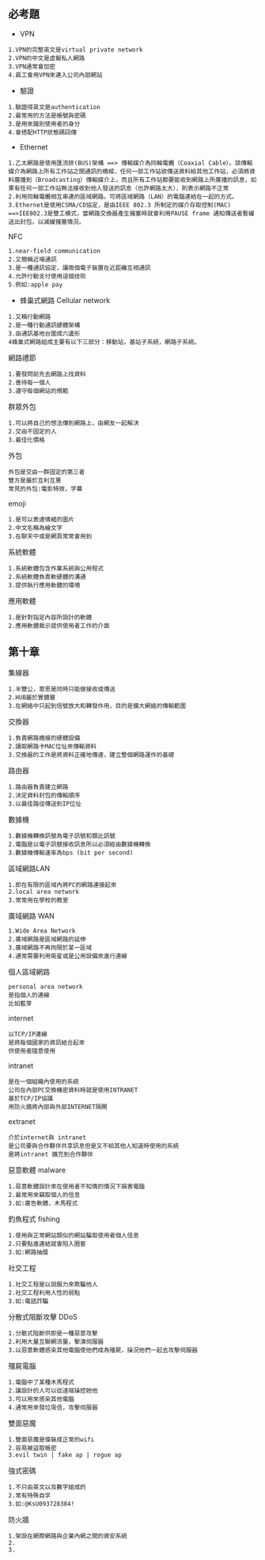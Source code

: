 ## 必考題
- VPN
```
1.VPN的完整英文是virtual private network
2.VPN的中文是虛擬私人網路
3.VPN通常會加密
4.員工會用VPN來連入公司內部網站
```
- 驗證
```
1.驗證得英文是authentication
2.最常用的方法是帳號與密碼
3.是用來識別使用者的身分
4.會搭配HTTP狀態碼回傳
```
- Ethernet
```
1.乙太網路是使用匯流排(BUS)架構 ==> 傳輸媒介為同軸電纜（Coaxial Cable）。該傳輸媒介為網路上所有工作站之間通訊的橋樑，任何一部工作站欲傳送資料給其他工作站，必須將資料廣播到（Broadcasting）傳輸媒介上，而且所有工作站都要能收到網路上所廣播的訊息，如果有任何一部工作站無法接收到他人發送的訊息（也許網路太大），則表示網路不正常
2.利用同軸電纜相互串連的區域網路。可將區域網路（LAN）的電腦連結在一起的方式。
3.Ethernet是使用CSMA/CD協定，是由IEEE 802.3 所制定的媒介存取控制(MAC) ==>IEE802.3是雙工模式，當網路交換器產生擁塞時就會利用PAUSE frame 通知傳送者暫緩送出封包，以減緩擁塞情況。
```
NFC
```
1.near-field communication
2.又簡稱近場通訊
3.是一種通訊協定，讓兩個電子裝置在近距離互相通訊
4.允許行動支付使用這個技術
5.例如:apple pay
```
- 蜂巢式網路 Cellular network
```
1.又稱行動網路
2.是一種行動通訊硬體架構
3.由通訊基地台圍成六邊形
4蜂巢式網路組成主要有以下三部分：移動站，基站子系統，網路子系統。
```
網路禮節
```
1.要發問前先去網路上找資料
2.善待每一個人
3.遵守每個網站的規範
```
群眾外包
```
1.可以將自己的想法傳到網路上，由網友一起解決
2.交由不固定的人
3.最佳化價格
```
外包
```
外包是交由一群固定的第三者
雙方是屬於互利互惠
常見的外包:電影特效，字幕
```
emoji
```
1.是可以表達情緒的圖片
2.中文名稱為繪文字
3.在聊天中或是網頁常常會用到

```
系統軟體
```
1.系統軟體包含作業系統與公用程式
2.系統軟體負責軟硬體的溝通
3.提供執行應用軟體的環境
```
應用軟體
```
1.是針對指定內容所設計的軟體
2.應用軟體裁示提供使用者工作的介面
```
## 第十章
集線器
```
1.半雙公，意思是同時只能做接收或傳送
2.HUB屬於實體層
3.在網絡中只起到信號放大和轉發作用，目的是擴大網絡的傳輸範圍
```
交換器
```
1.負責網路橋接的硬體設備
2.讀取網路卡MAC位址來傳輸資料
3.交換器的工作是將資料正確地傳達，建立整個網路運作的基礎
```
路由器
```
1.路由器負責建立網路
2.決定資料封包的傳輸順序
3.以最佳路徑傳送到IP位址
```
數據機
```
1.數據機轉換訊號為電子訊號和類比訊號
2.電腦是以電子訊號接收訊息所以必須經由數據機轉換
3.數據機傳輸速率為bps (bit per second)

```
區域網路LAN
```
1.即在有限的區域內將PC的網路連接起來
2.local area network
3.常常用在學校的教室
```
廣域網路 WAN
```
1.Wide Area Network
2.廣域網路是區域網路的延伸
3.廣域網路不再拘限於某一區域
4.通常需要利用衛星或是公用設備來進行連線
```
個人區域網路
```
personal area network
是指個人的連線
比如藍芽

```
internet
```
以TCP/IP連線
是將每個國家的資訊結合起來
供使用者隨意使用

```
intranet
```
是在一個組織內使用的系統
公司在內部PC交換機密資料時就是使用INTRANET
基於TCP/IP協議
用防火牆將內部與外部INTERNET隔開

```
extranet
```
介於internet與 intranet
是公司要與合作夥伴共享訊息但是又不給其他人知道時使用的系統
是將intranet 擴充到合作夥伴
```
惡意軟體 malware
```
1.惡意軟體設計來在使用者不知情的情況下損害電腦
2.最常用來竊取個人的信息
3.如:廣告軟體，木馬程式
```
釣魚程式 fishing
```
1.使用與正常網站類似的網站騙取使用者個人信息
2.只要點進連結就會陷入圈套
3.如:網路抽獎
```
社交工程
```
1.社交工程是以說服力來欺騙他人
2.社交工程利用人性的弱點
3.如:電話詐騙
```
分散式阻斷攻擊 DDoS
```
1.分散式阻斷供即是一種惡意攻擊
2.利用大量互聯網流量，擊潰伺服器
3.以惡意軟體感染其他電腦使他們成為殭屍，操況他們一起去攻擊伺服器
```
殭屍電腦
```
1.電腦中了某種木馬程式
2.讓設計的人可以從遠端操控她他
3.可以用來感染其他電腦
4.通常用來發垃圾信，攻擊伺服器

```
雙面惡魔
```
1.雙面惡魔是偉裝成正常的wifi
2.容易被盜取帳密
3.evil twin | fake ap | rogue ap

```
強式密碼
```
1.不只由英文以及數字組成的
2.常有特殊自孚
3.如:@KsU093728384!
```
防火牆
```
1.架設在網際網路與企業內網之間的資安系統
2.
3.
```
